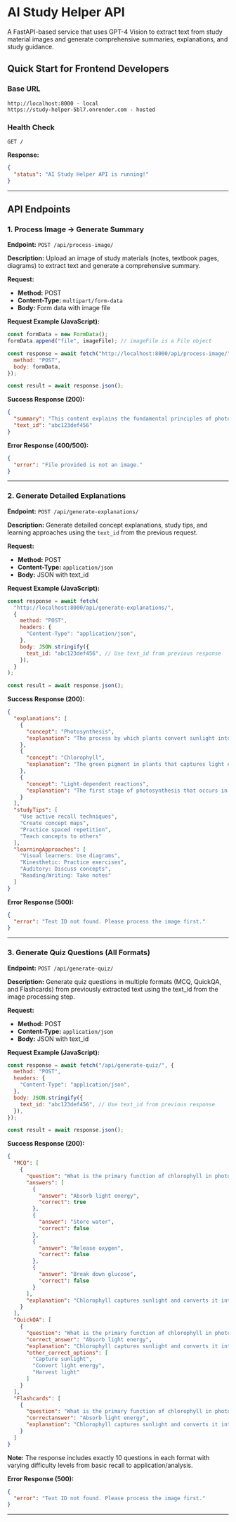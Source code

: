# AI Study Helper API

A FastAPI-based service that uses GPT-4 Vision to extract text from study material images and generate comprehensive summaries, explanations, and study guidance.

## Quick Start for Frontend Developers

### Base URL

```
http://localhost:8000 - local
https://study-helper-5bl7.onrender.com - hosted

```

### Health Check

```http
GET /
```

**Response:**

```json
{
  "status": "AI Study Helper API is running!"
}
```

---

## API Endpoints

### 1. Process Image → Generate Summary

**Endpoint:** `POST /api/process-image/`

**Description:** Upload an image of study materials (notes, textbook pages, diagrams) to extract text and generate a comprehensive summary.

**Request:**

- **Method:** POST
- **Content-Type:** `multipart/form-data`
- **Body:** Form data with image file

**Request Example (JavaScript):**

```javascript
const formData = new FormData();
formData.append("file", imageFile); // imageFile is a File object

const response = await fetch("http://localhost:8000/api/process-image/", {
  method: "POST",
  body: formData,
});

const result = await response.json();
```

**Success Response (200):**

```json
{
  "summary": "This content explains the fundamental principles of photosynthesis, including the role of chlorophyll in capturing light energy and converting carbon dioxide and water into glucose. The process occurs in two main stages: light-dependent reactions in the thylakoids and light-independent reactions in the stroma.",
  "text_id": "abc123def456"
}
```

**Error Response (400/500):**

```json
{
  "error": "File provided is not an image."
}
```

---

### 2. Generate Detailed Explanations

**Endpoint:** `POST /api/generate-explanations/`

**Description:** Generate detailed concept explanations, study tips, and learning approaches using the `text_id` from the previous request.

**Request:**

- **Method:** POST
- **Content-Type:** `application/json`
- **Body:** JSON with text_id

**Request Example (JavaScript):**

```javascript
const response = await fetch(
  "http://localhost:8000/api/generate-explanations/",
  {
    method: "POST",
    headers: {
      "Content-Type": "application/json",
    },
    body: JSON.stringify({
      text_id: "abc123def456", // Use text_id from previous response
    }),
  }
);

const result = await response.json();
```

**Success Response (200):**

```json
{
  "explanations": [
    {
      "concept": "Photosynthesis",
      "explanation": "The process by which plants convert sunlight into energy using chlorophyll"
    },
    {
      "concept": "Chlorophyll",
      "explanation": "The green pigment in plants that captures light energy for photosynthesis"
    },
    {
      "concept": "Light-dependent reactions",
      "explanation": "The first stage of photosynthesis that occurs in thylakoids and requires direct sunlight"
    }
  ],
  "studyTips": [
    "Use active recall techniques",
    "Create concept maps",
    "Practice spaced repetition",
    "Teach concepts to others"
  ],
  "learningApproaches": [
    "Visual learners: Use diagrams",
    "Kinesthetic: Practice exercises",
    "Auditory: Discuss concepts",
    "Reading/Writing: Take notes"
  ]
}
```

**Error Response (500):**

```json
{
  "error": "Text ID not found. Please process the image first."
}
```

---

### 3. Generate Quiz Questions (All Formats)

**Endpoint:** `POST /api/generate-quiz/`

**Description:** Generate quiz questions in multiple formats (MCQ, QuickQA, and Flashcards) from previously extracted text using the text_id from the image processing step.

**Request:**

- **Method:** POST
- **Content-Type:** `application/json`
- **Body:** JSON with text_id

**Request Example (JavaScript):**

```javascript
const response = await fetch("/api/generate-quiz/", {
  method: "POST",
  headers: {
    "Content-Type": "application/json",
  },
  body: JSON.stringify({
    text_id: "abc123def456", // Use text_id from previous response
  }),
});

const result = await response.json();
```

**Success Response (200):**

```json
{
  "MCQ": [
    {
      "question": "What is the primary function of chlorophyll in photosynthesis?",
      "answers": [
        {
          "answer": "Absorb light energy",
          "correct": true
        },
        {
          "answer": "Store water",
          "correct": false
        },
        {
          "answer": "Release oxygen",
          "correct": false
        },
        {
          "answer": "Break down glucose",
          "correct": false
        }
      ],
      "explanation": "Chlorophyll captures sunlight and converts it into chemical energy for the plant to use."
    }
  ],
  "QuickQA": [
    {
      "question": "What is the primary function of chlorophyll in photosynthesis?",
      "correct_answer": "Absorb light energy",
      "explanation": "Chlorophyll captures sunlight and converts it into chemical energy for the plant to use.",
      "other_correct_options": [
        "Capture sunlight",
        "Convert light energy",
        "Harvest light"
      ]
    }
  ],
  "Flashcards": [
    {
      "question": "What is the primary function of chlorophyll in photosynthesis?",
      "correctanswer": "Absorb light energy",
      "explanation": "Chlorophyll captures sunlight and converts it into chemical energy for the plant to use."
    }
  ]
}
```

**Note:** The response includes exactly 10 questions in each format with varying difficulty levels from basic recall to application/analysis.

**Error Response (500):**

```json
{
  "error": "Text ID not found. Please process the image first."
}
```

---
